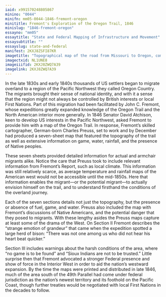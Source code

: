 ```yaml
---
iaid: x991570248805867
minino: "0044"
minifn: mm05-0044-1846-fremont-oregon
minititle: Fremont's Exploration of the Oregon Trail, 1846
minislug: "1846-fremont-oregon"
essayno: "mm05"
essaytitle: "State and Federal Mapping of Infrastructure and Movement"
essaysubtitle: ""
essayslug: state-and-federal
manifest: 2KXJ8ZSFI87KR
imagetitle: "Topographical map of the road from Missouri to Oregon, commencing at the mouth of the Kansas in the Missouri River and ending at the mouth of the..."
imagectxid: NL1UNE8
imageiiifid: 2KXJ8ZWQ7A39
imagelink: 2KXJ8ZWQ7A39
---
```


In the late 1830s and early 1840s thousands of US settlers began to migrate overland to a region of the Pacific Northwest they called Oregon Country. The migrants brought their sense of national identity, and with it a sense that the region might not always be controlled by British interests or local First Nations. Part of this migration had been facilitated by John C. Fremont, whose expeditions greatly expanded knowledge of the Oregon Trail and the North American interior more generally. In 1846 Senator David Atchison, keen to develop US interests in the Pacific Northwest, asked Fremont to provide him with a map of the Oregon Trail. In response, Fremont’s skilled cartographer, German-born Charles Preuss, set to work and by December had produced a seven-sheet map that featured the topography of the trail as well as extensive information on game, water, rainfall, and the presence of Native peoples.

These seven sheets provided detailed information for actual and armchair migrants alike. Notice the care that Preuss took to include relevant information from Fremont’s Report, such as local climate. This information was still relatively scarce, as average temperature and rainfall maps of the American west would not be accessible until the mid-1850s. Here that information enables the migrant—or the potential migrant—to actually envision himself on the trail, and to understand firsthand the conditions of the overland journey.

Each of the seven sections details not just the topography, but the presence or absence of fuel, game, and water. Preuss also included the map with Fremont’s discussions of Native Americans, and the potential danger that they posed to migrants. With these lengthy asides the Preuss maps capture at least some of the drama of the West. On Section II Fremont describes the “strange emotion of grandeur” that came when the expedition spotted a large herd of bison: “There was not one among us who did not hear his heart beat quicker.”

Section III includes warnings about the harsh conditions of the area, where “no game is to be found” and “Sioux Indians are not to be trusted.” Little surprise then that Fremont advocated a stronger Federal presence and show of force in the Interior West in order to aid the nation’s westward expansion. By the time the maps were printed and distributed in late 1846, much of the area south of the 49th Parallel had come under federal jurisdiction as the nation’s newest territory and its foothold on the Pacific Coast, though further treaties would be negotiated with local First Nations in the decades to follow.
